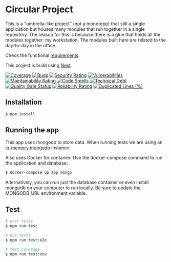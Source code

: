 # Circular Project

This is a "umbrella-like project" (not a monorepo) that still a single application but houses many modules that run together in a single repository. The reason for this is because there is a glue that holds all the modules together: my workstation. The modules built here are related to the day-to-day in the office.

Check the functional [requirements](REQUIREMENTS.md).

This project is build using [Nest](https://github.com/nestjs/nest).

[![Coverage](https://sonarcloud.io/api/project_badges/measure?project=circular-api&metric=coverage)](https://sonarcloud.io/summary/new_code?id=circular-api) [![Bugs](https://sonarcloud.io/api/project_badges/measure?project=circular-api&metric=bugs)](https://sonarcloud.io/summary/new_code?id=circular-api) [![Security Rating](https://sonarcloud.io/api/project_badges/measure?project=circular-api&metric=security_rating)](https://sonarcloud.io/summary/new_code?id=circular-api) [![Vulnerabilities](https://sonarcloud.io/api/project_badges/measure?project=circular-api&metric=vulnerabilities)](https://sonarcloud.io/summary/new_code?id=circular-api) [![Maintainability Rating](https://sonarcloud.io/api/project_badges/measure?project=circular-api&metric=sqale_rating)](https://sonarcloud.io/summary/new_code?id=circular-api) [![Code Smells](https://sonarcloud.io/api/project_badges/measure?project=circular-api&metric=code_smells)](https://sonarcloud.io/summary/new_code?id=circular-api) [![Technical Debt](https://sonarcloud.io/api/project_badges/measure?project=circular-api&metric=sqale_index)](https://sonarcloud.io/summary/new_code?id=circular-api) [![Quality Gate Status](https://sonarcloud.io/api/project_badges/measure?project=circular-api&metric=alert_status)](https://sonarcloud.io/summary/new_code?id=circular-api) [![Reliability Rating](https://sonarcloud.io/api/project_badges/measure?project=circular-api&metric=reliability_rating)](https://sonarcloud.io/summary/new_code?id=circular-api) [![Duplicated Lines (%)](https://sonarcloud.io/api/project_badges/measure?project=circular-api&metric=duplicated_lines_density)](https://sonarcloud.io/summary/new_code?id=circular-api)


## Installation

```bash
$ npm install
```

## Running the app

This app uses mongodb to store data. When running tests we are using an [in-memory mongodb](https://nodkz.github.io/mongodb-memory-server/docs/guides/known-issues) instance. 

Also uses Docker for container.
Use the docker-compose command to run the application and database:

```bash
$ docker-compose up app mongo
```

Alternatively, you can run just the database container or even install mongodb on your computer to run locally. Be sure to update the MONGODB_URL environment variable.

## Test

```bash
# unit tests
$ npm run test

# e2e tests
$ npm run test:e2e

# test coverage
$ npm run test:cov
```
